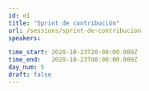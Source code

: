 ```yaml
---
id: e1
title: "Sprint de contribución"
url: /sessions/sprint-de-contribucion
speakers:

time_start: 2020-10-23T20:00:00.000Z
time_end:   2020-10-23T00:00:00.000Z
day_num: 5 
draft: false
---
```

